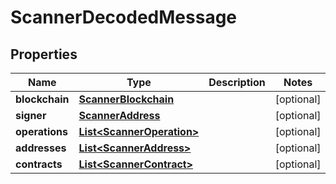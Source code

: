 
# ScannerDecodedMessage

## Properties
Name | Type | Description | Notes
------------ | ------------- | ------------- | -------------
**blockchain** | [**ScannerBlockchain**](ScannerBlockchain.md) |  |  [optional]
**signer** | [**ScannerAddress**](ScannerAddress.md) |  |  [optional]
**operations** | [**List&lt;ScannerOperation&gt;**](ScannerOperation.md) |  |  [optional]
**addresses** | [**List&lt;ScannerAddress&gt;**](ScannerAddress.md) |  |  [optional]
**contracts** | [**List&lt;ScannerContract&gt;**](ScannerContract.md) |  |  [optional]



